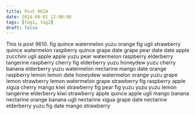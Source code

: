 ```yaml
---
title: Post 9610
date: 2024-09-01 12:00:00
tags: [tag1, tag2]
draft: false
---
```

This is post 9610.
fig
quince
watermelon
yuzu
orange
fig
ugli
strawberry
quince
watermelon
raspberry
quince
grape
date
grape
pear
date
date
apple
zucchini
ugli
apple
apple
yuzu
pear
watermelon
raspberry
elderberry
tangerine
raspberry
cherry
fig
elderberry
yuzu
honeydew
yuzu
cherry
banana
elderberry
yuzu
watermelon
nectarine
mango
date
orange
raspberry
lemon
lemon
date
honeydew
watermelon
orange
yuzu
grape
lemon
strawberry
lemon
watermelon
grape
strawberry
fig
raspberry
apple
xigua
cherry
mango
kiwi
strawberry
fig
pear
fig
yuzu
yuzu
yuzu
lemon
tangerine
elderberry
kiwi
strawberry
apple
quince
apple
ugli
mango
banana
nectarine
orange
banana
ugli
nectarine
xigua
grape
date
nectarine
elderberry
yuzu
fig
date
mango
strawberry

